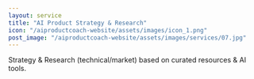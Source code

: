 ```yaml
---
layout: service
title: "AI Product Strategy & Research"
icon: "/aiproductcoach-website/assets/images/icon_1.png"
post_image: "/aiproductcoach-website/assets/images/services/07.jpg"
---
```


Strategy & Research (technical/market) based on curated resources & AI tools.
